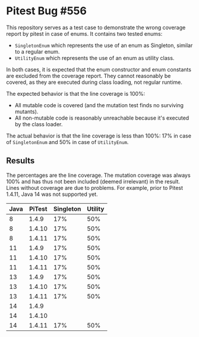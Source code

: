 # Pitest Bug #556

This repository serves as a test case to demonstrate the wrong coverage report by pitest in case of enums.
It contains two tested enums:
- `SingletonEnum` which represents the use of an enum as Singleton, similar to a regular enum.
- `UtilityEnum` which represents the use of an enum as utility class.

In both cases, it is expected that the enum constructor and enum constants are excluded from the coverage report.
They cannot reasonably be covered, as they are executed during class loading, not regular runtime.

The expected behavior is that the line coverage is 100%:
- All mutable code is covered (and the mutation test finds no surviving mutants).
- All non-mutable code is reasonably unreachable because it's executed by the class loader.

The actual behavior is that the line coverage is less than 100%: 17% in case of `SingletonEnum` and 50% in case of `UtilityEnum`.

## Results

The percentages are the line coverage.
The mutation coverage was always 100% and has thus not been included (deemed irrelevant) in the result.
Lines without coverage are due to problems.
For example, prior to Pitest 1.4.11, Java 14 was not supported yet.

| Java | PiTest | Singleton | Utility |
| ---- | ------ | --------- | ------- |
| 8 | 1.4.9 | 17% | 50% |
| 8 | 1.4.10 | 17% | 50% |
| 8 | 1.4.11 | 17% | 50% |
| 11 | 1.4.9 | 17% | 50% |
| 11 | 1.4.10 | 17% | 50% |
| 11 | 1.4.11 | 17% | 50% |
| 13 | 1.4.9 | 17% | 50% |
| 13 | 1.4.10 | 17% | 50% |
| 13 | 1.4.11 | 17% | 50% |
| 14 | 1.4.9 |  |  |
| 14 | 1.4.10 |  |  |
| 14 | 1.4.11 | 17% | 50% |
